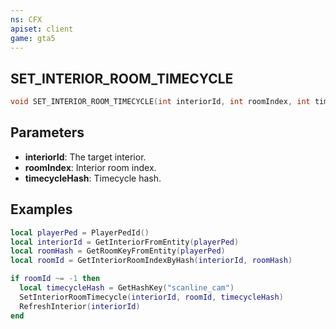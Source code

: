 ```yaml
---
ns: CFX
apiset: client
game: gta5
---
```

## SET_INTERIOR_ROOM_TIMECYCLE

```c
void SET_INTERIOR_ROOM_TIMECYCLE(int interiorId, int roomIndex, int timecycleHash);
```

## Parameters
* **interiorId**: The target interior.
* **roomIndex**: Interior room index.
* **timecycleHash**: Timecycle hash.

## Examples

```lua
local playerPed = PlayerPedId()
local interiorId = GetInteriorFromEntity(playerPed)
local roomHash = GetRoomKeyFromEntity(playerPed)
local roomId = GetInteriorRoomIndexByHash(interiorId, roomHash)

if roomId ~= -1 then
  local timecycleHash = GetHashKey("scanline_cam")
  SetInteriorRoomTimecycle(interiorId, roomId, timecycleHash)
  RefreshInterior(interiorId)
end
```
